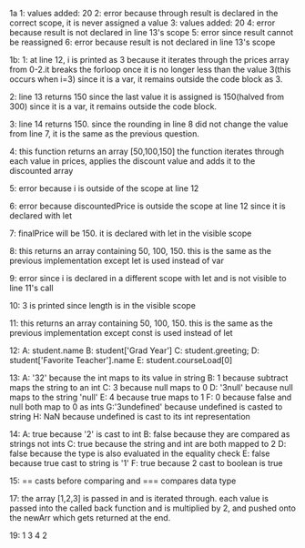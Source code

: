 1a
1: values added: 20
2: error because through result is declared in the correct scope, it is never assigned a value
3: values added: 20
4: error because result is not declared in line 13's scope
5: error since result cannot be reassigned
6: error because result is not declared in line 13's scope

1b:
1:
at line 12, i is printed as 3 because it iterates through the prices array from 0-2.it breaks the forloop once it is no longer less than the value 3(this occurs when i=3) since it is a var, it remains outside the code block as 3.

2:
line 13 returns 150 since the last value it is assigned is 150(halved from 300) since it is a var, it remains outside the code block.

3:
line 14 returns 150. since the rounding in line 8 did not change the value from line 7, it is the same as the previous question.

4:
this function returns an array [50,100,150] the function iterates through each value in prices, applies the discount value and adds it to the discounted array

5: error because i is outside of the scope at line 12

6:
error because discountedPrice is outside the scope at line 12 since it is declared with let

7:
finalPrice will be 150. it is declared with let in the visible scope

8:
this returns an array containing 50, 100, 150. this is the same as the previous implementation except let is used instead of var

9:
error since i is declared in a different scope with let and is not visible to line 11's call

10:
3 is printed since length is in the visible scope

11:
this returns an array containing 50, 100, 150. this is the same as the previous implementation except const is used instead of let

12:
A: student.name
B: student['Grad Year']
C: student.greeting;
D: student['Favorite Teacher'].name
E: student.courseLoad[0]

13:
A: '32' because the int maps to its value in string
B: 1 because subtract maps the string to an int
C: 3 because null maps to 0
D: '3null' because null maps to the string 'null'
E: 4 because true maps to 1
F: 0 because false and null both map to 0 as ints
G:'3undefined' because undefined is casted to string
H: NaN because undefined is cast to its int representation

14:
A: true because '2' is cast to int
B: false because they are compared as strings not ints
C: true because the string and int are both mapped to 2
D: false because the type is also evaluated in the equality check
E: false because true cast to string is '1'
F: true because 2 cast to boolean is true

15: == casts before comparing and === compares data type

17: the array [1,2,3] is passed in and is iterated through. each value is passed into the called back function and is multiplied by 2, and pushed onto the newArr which gets returned at the end.

19: 
1
3
4
2



